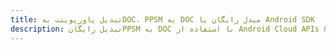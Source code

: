 ---title: تبدیل پاورپوینت بهDOC، PPSM به DOC مبدل رایگان یا Android SDKdescription: تبدیل رایگانPPSM به DOC با استفاده از Android Cloud APIs & SDK. همچنین اسناد Microsoft PowerPoint را در Cloud ایجاد، ویرایش و رندر کنید.---